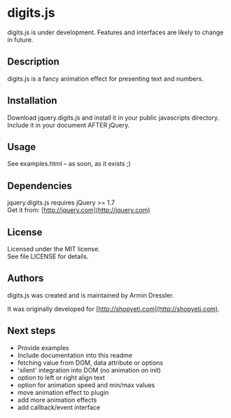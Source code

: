 # digits.js

digits.js is under development. Features and interfaces are likely to change in future.

## Description

digits.js is a fancy animation effect for presenting text and numbers.

## Installation

Download jquery.digits.js and install it in your public javascripts directory.  
Include it in your document AFTER jQuery.

## Usage

See examples.html – as soon, as it exists ;)

## Dependencies

jquery.digits.js requires jQuery >= 1.7  
Get it from: [http://jquery.com](http://jquery.com)

## License

Licensed under the MIT license.  
See file LICENSE for details.

## Authors

digits.js was created and is maintained by Armin Dressler.

It was originally developed for [http://shopyeti.com](http://shopyeti.com).

## Next steps

- Provide examples
- Include documentation into this readme
- fetching value from DOM, data attribute or options
- 'silent' integration into DOM (no animation on init)
- option to left or right align text
- option for animation speed and min/max values
- move animation effect to plugin
- add more animation effects
- add callback/event interface
